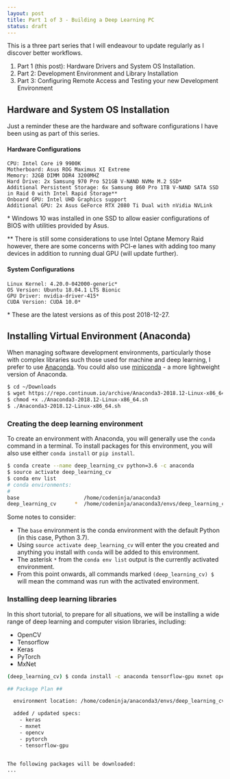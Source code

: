 ```yaml
---
layout: post
title: Part 1 of 3 - Building a Deep Learning PC
status: draft
---
```


This is a three part series that I will endeavour to update regularly as I discover better workflows.
1. Part 1 (this post): Hardware Drivers and System OS Installation.
2. Part 2: Development Environment and Library Installation
3. Part 3: Configuring Remote Access and Testing your new Development Environment 

## Hardware and System OS Installation
Just a reminder these are the hardware and software configurations I have been using as part of this series.

#### Hardware Configurations
```
CPU: Intel Core i9 9900K
Motherboard: Asus ROG Maximus XI Extreme
Memory: 32GB DIMM DDR4 3200MHZ
Hard Drive: 2x Samsung 970 Pro 521GB V-NAND NVMe M.2 SSD*
Additional Persistent Storage: 6x Samsung 860 Pro 1TB V-NAND SATA SSD in Raid 0 with Intel Rapid Storage**
Onboard GPU: Intel UHD Graphics support
Additional GPU: 2x Asus GeForce RTX 2080 Ti Dual with nVidia NVLink
```
\* Windows 10 was installed in one SSD to allow easier configurations of BIOS with utilities provided by Asus.

** There is still some considerations to use Intel Optane Memory Raid however, there are some concerns with PCI-e lanes 
with adding too many devices in addition to running dual GPU (will update further). 

#### System Configurations
```
Linux Kernel: 4.20.0-042000-generic*
OS Version: Ubuntu 18.04.1 LTS Bionic
GPU Driver: nvidia-driver-415*
CUDA Version: CUDA 10.0*
```
\* These are the latest versions as of this post 2018-12-27.





## Installing Virtual Environment (Anaconda)
When managing software development environments, particularly those with complex libraries such those used for machine 
and deep learning, I prefer to use [Anaconda](https://www.anaconda.com/what-is-anaconda/). You could also use [miniconda](https://conda.io/miniconda.html) - a more lightweight version of Anaconda.

```bash
$ cd ~/Downloads
$ wget https://repo.continuum.io/archive/Anaconda3-2018.12-Linux-x86_64.sh
$ chmod +x ./Anaconda3-2018.12-Linux-x86_64.sh
$ ./Anaconda3-2018.12-Linux-x86_64.sh
```

### Creating the deep learning environment
To create an environment with Anaconda, you will generally use the `conda` command in a terminal. To install packages 
for this environment, you will also use either `conda install` or `pip install`.

```bash
$ conda create --name deep_learning_cv python=3.6 -c anaconda
$ source activate deep_learning_cv
$ conda env list
# conda environments:
#
base                     /home/codeninja/anaconda3
deep_learning_cv      *  /home/codeninja/anaconda3/envs/deep_learning_cv
```
Some notes to consider:
* The `base` environment is the conda environment with the default Python (in this case, Python 3.7).
* Using `source activate deep_learning_cv` will enter the you created and anything you install with `conda` will be 
added to this environment. 
* The asterisk `*` from the `conda env list` output is the currently activated environment. 
* From this point onwards, all commands marked `(deep_learning_cv) $ ` will mean the command was run with the activated environment.

### Installing deep learning libraries
In this short tutorial, to prepare for all situations, we will be installing a wide range of deep learning and computer 
vision libraries, including:
* OpenCV
* Tensorflow
* Keras
* PyTorch
* MxNet

```bash
(deep_learning_cv) $ conda install -c anaconda tensorflow-gpu mxnet opencv keras pytorch

## Package Plan ##

  environment location: /home/codeninja/anaconda3/envs/deep_learning_cv

  added / updated specs: 
    - keras
    - mxnet
    - opencv
    - pytorch
    - tensorflow-gpu


The following packages will be downloaded:
...
```
